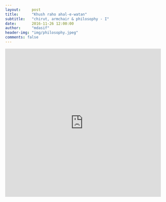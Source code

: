 ```yaml
---
layout:     post
title:      "Khush raho ahal-e-watan"
subtitle:   "chirut, armchair & philosophy - I"
date:       2016-11-26 12:00:00
author:     "mdasif"
header-img: "img/philosophy.jpeg"
comments: false
---
```


<iframe width="100%" height="480" src="https://www.youtube.com/embed/1nKpafPZZCw" frameborder="0" allowfullscreen></iframe>


